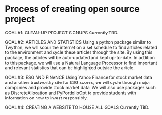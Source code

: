 # Process of creating open source project

GOAL #1: CLEAN-UP PROJECT SIGNUPS
Currently TBD.

GOAL #2: ARTICLES AND STATISTICS
Using a python package similar to Twython, we will scour the internet on a set schedule to find articles related to the environment and cycle these articles through the site. By using this package, the articles will be auto-updated and kept up-to-date. In addition to this package, we will use a Natural Language Processor to find important and relevant statistics that can be highlighted outside the article.

GOAL #3: ESG AND FINANCE
Using Yahoo Finance for stock market data and another trustworthy site for ESG scores, we will cycle through major companies and provide stock market data. We will also use packages such as DiscreteAllocation and PyPortfolioOpt to provide students with information on how to invest responsibly.

GOAL #4: CREATING A WEBSITE TO HOUSE ALL GOALS
Currently TBD.
